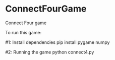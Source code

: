 # ConnectFourGame
Connect Four game 

To run this game:

#1: Install dependencies
pip install pygame numpy

#2: Running the game
python connect4.py

